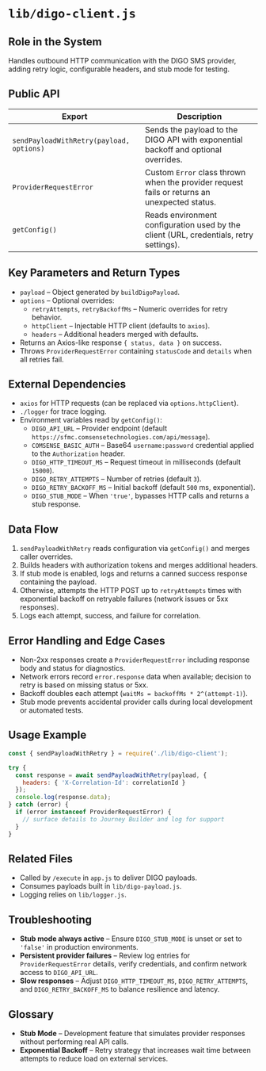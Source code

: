 # `lib/digo-client.js`

## Role in the System
Handles outbound HTTP communication with the DIGO SMS provider, adding retry logic, configurable headers, and stub mode for testing.

## Public API

| Export | Description |
| --- | --- |
| `sendPayloadWithRetry(payload, options)` | Sends the payload to the DIGO API with exponential backoff and optional overrides. |
| `ProviderRequestError` | Custom `Error` class thrown when the provider request fails or returns an unexpected status. |
| `getConfig()` | Reads environment configuration used by the client (URL, credentials, retry settings). |

## Key Parameters and Return Types

* `payload` – Object generated by `buildDigoPayload`.
* `options` – Optional overrides:
  * `retryAttempts`, `retryBackoffMs` – Numeric overrides for retry behavior.
  * `httpClient` – Injectable HTTP client (defaults to `axios`).
  * `headers` – Additional headers merged with defaults.
* Returns an Axios-like response `{ status, data }` on success.
* Throws `ProviderRequestError` containing `statusCode` and `details` when all retries fail.

## External Dependencies

* `axios` for HTTP requests (can be replaced via `options.httpClient`).
* `./logger` for trace logging.
* Environment variables read by `getConfig()`:
  * `DIGO_API_URL` – Provider endpoint (default `https://sfmc.comsensetechnologies.com/api/message`).
  * `COMSENSE_BASIC_AUTH` – Base64 `username:password` credential applied to the `Authorization` header.
  * `DIGO_HTTP_TIMEOUT_MS` – Request timeout in milliseconds (default `15000`).
  * `DIGO_RETRY_ATTEMPTS` – Number of retries (default `3`).
  * `DIGO_RETRY_BACKOFF_MS` – Initial backoff (default `500` ms, exponential).
  * `DIGO_STUB_MODE` – When `'true'`, bypasses HTTP calls and returns a stub response.

## Data Flow

1. `sendPayloadWithRetry` reads configuration via `getConfig()` and merges caller overrides.
2. Builds headers with authorization tokens and merges additional headers.
3. If stub mode is enabled, logs and returns a canned success response containing the payload.
4. Otherwise, attempts the HTTP POST up to `retryAttempts` times with exponential backoff on retryable failures (network issues or 5xx responses).
5. Logs each attempt, success, and failure for correlation.

## Error Handling and Edge Cases

* Non-2xx responses create a `ProviderRequestError` including response body and status for diagnostics.
* Network errors record `error.response` data when available; decision to retry is based on missing status or 5xx.
* Backoff doubles each attempt (`waitMs = backoffMs * 2^(attempt-1)`).
* Stub mode prevents accidental provider calls during local development or automated tests.

## Usage Example

```js
const { sendPayloadWithRetry } = require('./lib/digo-client');

try {
  const response = await sendPayloadWithRetry(payload, {
    headers: { 'X-Correlation-Id': correlationId }
  });
  console.log(response.data);
} catch (error) {
  if (error instanceof ProviderRequestError) {
    // surface details to Journey Builder and log for support
  }
}
```

## Related Files

* Called by `/execute` in `app.js` to deliver DIGO payloads.
* Consumes payloads built in `lib/digo-payload.js`.
* Logging relies on `lib/logger.js`.

## Troubleshooting

* **Stub mode always active** – Ensure `DIGO_STUB_MODE` is unset or set to `'false'` in production environments.
* **Persistent provider failures** – Review log entries for `ProviderRequestError` details, verify credentials, and confirm network access to `DIGO_API_URL`.
* **Slow responses** – Adjust `DIGO_HTTP_TIMEOUT_MS`, `DIGO_RETRY_ATTEMPTS`, and `DIGO_RETRY_BACKOFF_MS` to balance resilience and latency.

## Glossary

* **Stub Mode** – Development feature that simulates provider responses without performing real API calls.
* **Exponential Backoff** – Retry strategy that increases wait time between attempts to reduce load on external services.
